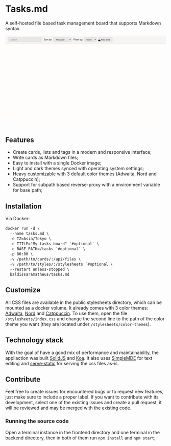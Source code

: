 # Tasks.md
A self-hosted file based task management board that supports Markdown syntax.

![Demonstration](./public/example.gif)

## Features
- Create cards, lists and tags in a modern and responsive interface;
- Write cards as Markdown files;
- Easy to install with a single Docker image;
- Light and dark themes synced with operating system settings;
- Heavy customizable with 3 default color themes (Adwaita, Nord and Catppuccin);
- Support for subpath based reverse-proxy with a environment variable for base path;

## Installation
Via Docker:
```
docker run -d \
  --name tasks.md \
  -e TZ=Asia/Tokyo \
  -e TITLE="My tasks board" `#optional` \
  -e BASE_PATH=/tasks `#optional` \
  -p 80:80 \
  -v /path/to/cards/:/api/files \
  -v /path/to/styles/:/stylesheets `#optional \
  --restart unless-stopped \
  baldissaramatheus/tasks.md
```
## Customize
All CSS files are available in the public stylesheets directory, which can be mounted as a docker volume. It already comes with 3 color themes: [Adwaita](https://gnome.pages.gitlab.gnome.org/libadwaita/doc/main/named-colors.html), [Nord](https://www.nordtheme.com/) and [Catppuccin](https://github.com/catppuccin/catppuccin). To use them, open the file `/stylesheets/index.css` and change the second line to the path of the color theme you want (they are located under `/stylesheets/color-themes`).

## Technology stack
With the goal of have a good mix of performance and maintainability, the appliaction was built [SolidJS](https://github.com/solidjs/solid) and [Koa](https://github.com/koajs/koa). It also uses [SimpleMDE](https://github.com/sparksuite/simplemde-markdown-editor) for text editing and [serve-static](https://github.com/expressjs/serve-static) for serving the css files as-is.

## Contribute
Feel free to create issues for encountered bugs or to request new features, just make sure to include a proper label. If you want to contribute with its development, select one of the existing issues and create a pull request, it will be reviewed and may be merged with the existing code. 

### Running the source code
Open a terminal instance in the frontend directory and one terminal in the backend directory, then in both of them run `npm install` and `npm start`;
